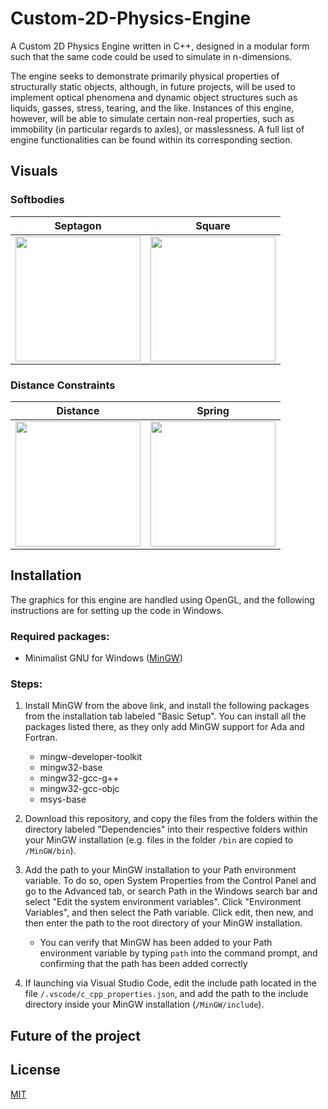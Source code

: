 # Custom-2D-Physics-Engine
A Custom 2D Physics Engine written in C++, designed in a modular form such that the same code could be used to simulate in n-dimensions.

The engine seeks to demonstrate primarily physical properties of structurally static objects, although, in future projects, will be used to implement optical phenomena and dynamic object structures such as liquids, gasses, stress, tearing, and the like. Instances of this engine, however, will be able to simulate certain non-real properties, such as immobility (in particular regards to axles), or masslessness. A full list of engine functionalities can be found within its corresponding section.

## Visuals
### Softbodies
Septagon                  |  Square
:-------------------------:|:-------------------------:
<img src="https://user-images.githubusercontent.com/42471346/143506986-2c010932-3f43-4af1-811a-2f948a2f436b.gif" width="200" height="200"/>  |  <img src="https://user-images.githubusercontent.com/42471346/143507852-bd125757-3b08-4ab6-bae4-97be9fa34c94.gif" width="200" height="200"/>


### Distance Constraints
Distance                   |  Spring
:-------------------------:|:-------------------------:
<img src="https://user-images.githubusercontent.com/42471346/143507575-7db9d14b-dd3a-4404-9384-576090393921.gif" width="200" height="200"/>  |  <img src="https://user-images.githubusercontent.com/42471346/143513817-f76720b2-a26a-4acf-8f5b-61df258b76aa.gif" width="200" height="200"/>


## Installation

The graphics for this engine are handled using OpenGL, and the following instructions are for setting up the code in Windows. 

### Required packages:

* Minimalist GNU for Windows ([MinGW](https://sourceforge.net/projects/mingw/))

### Steps:

1. Install MinGW from the above link, and install the following packages from the installation tab labeled "Basic Setup". You can install all the packages listed there, as they only add MinGW support for Ada and Fortran.
   * mingw-developer-toolkit
   * mingw32-base
   * mingw32-gcc-g++
   * mingw32-gcc-objc
   * msys-base

2. Download this repository, and copy the files from the folders within the directory labeled "Dependencies" into their respective folders within your MinGW installation (e.g. files in the folder `/bin` are copied to `/MinGW/bin`). 

3. Add the path to your MinGW installation to your Path environment variable. To do so, open System Properties from the Control Panel and go to the Advanced tab, or search Path in the Windows search bar and select "Edit the system environment variables". Click "Environment Variables", and then select the Path variable. Click edit, then new, and then enter the path to the root directory of your MinGW installation.
   * You can verify that MinGW has been added to your Path environment variable by typing `path` into the command prompt, and confirming that the path has been added correctly

4. If launching via Visual Studio Code, edit the include path located in the file `/.vscode/c_cpp_properties.json`, and add the path to the include directory inside your MinGW installation (`/MinGW/include`).



## Future of the project


## License
[MIT](https://choosealicense.com/licenses/mit/)
